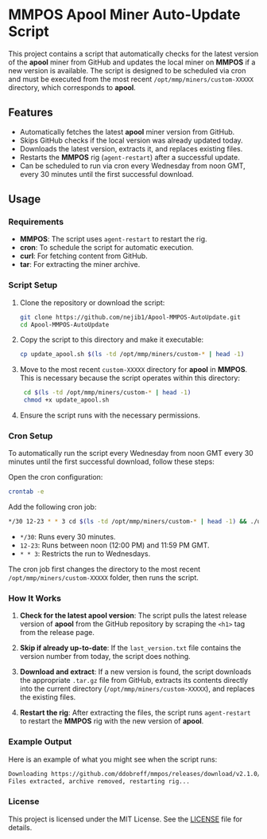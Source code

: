 # MMPOS Apool Miner Auto-Update Script

This project contains a script that automatically checks for the latest version of the **apool** miner from GitHub and updates the local miner on **MMPOS** if a new version is available. The script is designed to be scheduled via cron and must be executed from the most recent `/opt/mmp/miners/custom-XXXXX` directory, which corresponds to **apool**.

## Features

- Automatically fetches the latest **apool** miner version from GitHub.
- Skips GitHub checks if the local version was already updated today.
- Downloads the latest version, extracts it, and replaces existing files.
- Restarts the **MMPOS** rig (`agent-restart`) after a successful update.
- Can be scheduled to run via cron every Wednesday from noon GMT, every 30 minutes until the first successful download.

## Usage

### Requirements

- **MMPOS**: The script uses `agent-restart` to restart the rig.
- **cron**: To schedule the script for automatic execution.
- **curl**: For fetching content from GitHub.
- **tar**: For extracting the miner archive.

### Script Setup

1. Clone the repository or download the script:
   ```bash
   git clone https://github.com/nejib1/Apool-MMPOS-AutoUpdate.git
   cd Apool-MMPOS-AutoUpdate
   ```

2. Copy the script to this directory and make it executable:

   ```bash
   cp update_apool.sh $(ls -td /opt/mmp/miners/custom-* | head -1)      
   ```

3. Move to the most recent `custom-XXXXX` directory for **apool** in **MMPOS**. This is necessary because the script operates within this directory:

   ```bash
    cd $(ls -td /opt/mmp/miners/custom-* | head -1)
    chmod +x update_apool.sh
   ```
   
4. Ensure the script runs with the necessary permissions.

### Cron Setup
To automatically run the script every Wednesday from noon GMT every 30 minutes until the first successful download, follow these steps:

Open the cron configuration:

```bash
crontab -e
```

Add the following cron job:

```bash
*/30 12-23 * * 3 cd $(ls -td /opt/mmp/miners/custom-* | head -1) && ./update_apool.sh
```

- `*/30`: Runs every 30 minutes.
- `12-23`: Runs between noon (12:00 PM) and 11:59 PM GMT.
- `* * 3`: Restricts the run to Wednesdays.

The cron job first changes the directory to the most recent `/opt/mmp/miners/custom-XXXXX` folder, then runs the script.

### How It Works
1. **Check for the latest apool version**: The script pulls the latest release version of **apool** from the GitHub repository by scraping the `<h1>` tag from the release page.

2. **Skip if already up-to-date**: If the `last_version.txt` file contains the version number from today, the script does nothing.

3. **Download and extract**: If a new version is found, the script downloads the appropriate `.tar.gz` file from GitHub, extracts its contents directly into the current directory (`/opt/mmp/miners/custom-XXXXX`), and replaces the existing files.

4. **Restart the rig**: After extracting the files, the script runs `agent-restart` to restart the **MMPOS** rig with the new version of **apool**.

### Example Output

Here is an example of what you might see when the script runs:

```bash
Downloading https://github.com/ddobreff/mmpos/releases/download/v2.1.0/apoolminer-v2.1.0.tar.gz...
Files extracted, archive removed, restarting rig...
```

### License
This project is licensed under the MIT License. See the [LICENSE](LICENSE) file for details.
